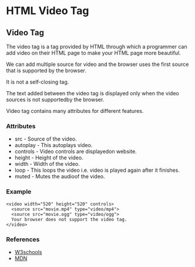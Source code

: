 # HTML Video Tag 

## Video Tag 
The video tag is a tag provided by HTML through which a programmer can add video on their HTML page to make your HTML page more beautiful.

We can add multiple source for video and the browser uses the first source that is supported by the browser.

It is not a self-closing tag.

The text added between the video tag is displayed only when the video sources is not supportedby the browser. 

Video tag contains many attributes for different features.

### Attributes

- src - Source of the video.
- autoplay - This autoplays video.
- controls - Video controls are displayedon website.
- height - Height of the video.
- width - Width of the video.
- loop -  This loops the video i.e. video is played again after it finishes.
- muted - Mutes the audioof the video.

### Example

```
<video width="520" height="520" controls> 
  <source src="movie.mp4" type="video/mp4">
  <source src="movie.ogg" type="video/ogg">
  Your browser does not support the video tag.
</video>
```
### References
- [W3schools](https://www.w3schools.com/tags/tag_audio.asp)
- [MDN](https://developer.mozilla.org/en-US/docs/Web/HTML/Element/video)
